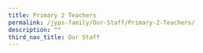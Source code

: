 ```yaml
---
title: Primary 2 Teachers
permalink: /jyps-family/Our-Staff/Primary-2-Teachers/
description: ""
third_nav_title: Our Staff
---
```

